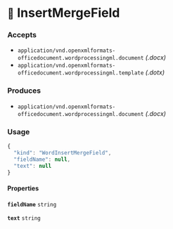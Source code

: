 # <small>:nut_and_bolt:</small> InsertMergeField



### Accepts

  - `application/vnd.openxmlformats-officedocument.wordprocessingml.document` _(.docx)_
  - `application/vnd.openxmlformats-officedocument.wordprocessingml.template` _(.dotx)_

### Produces

  - `application/vnd.openxmlformats-officedocument.wordprocessingml.document` _(.docx)_

### Usage

```js
{
  "kind": "WordInsertMergeField",
  "fieldName": null,
  "text": null
}
```
#### Properties

**`fieldName`**  `string`



**`text`**  `string`



